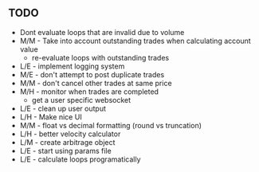 ## TODO
<!-- * M/E - Not attempting orders that are not possbile  -->
* Dont evaluate loops that are invalid due to volume
* M/M - Take into account outstanding trades when calculating account value
    * re-evaluate loops with outstanding trades
* L/E - implement logging system
* M/E - don't attempt to post duplicate trades
* M/M - don't cancel other trades at same price
* M/H - monitor when trades are completed
    * get a user specific websocket
* L/E - clean up user output
* L/H - Make nice UI
* M/M - float vs decimal formatting (round vs truncation)
* L/H - better velocity calculator
* L/M - create arbitrage object
* L/E - start using params file
* L/E - calculate loops programatically
